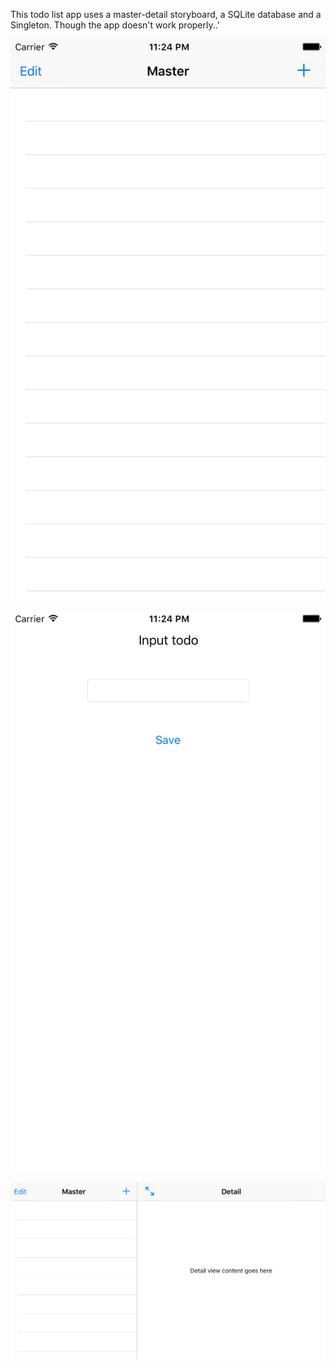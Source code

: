This todo list app uses a master-detail storyboard, a SQLite database and a Singleton. Though the app doesn't work properly..'

![Alt text](/Simulator%20Screen%20Shot%2015%20May%202016%2023.24.26.png "Optional Title")


![Alt text](/Simulator%20Screen%20Shot%2015%20May%202016%2023.24.30.png "Optional Title")


![Alt text](/Simulator%20Screen%20Shot%2015%20May%202016%2023.24.43.png "Optional Title")
